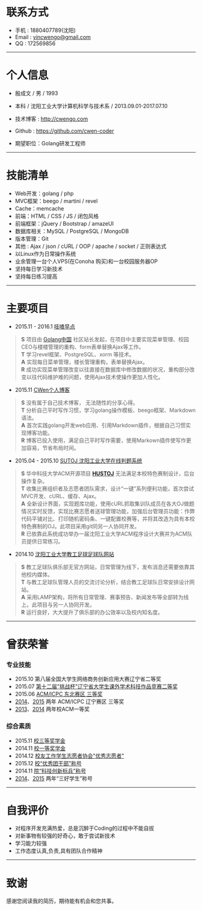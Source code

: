 # 联系方式  
* 手机 : 1880407789(沈阳)   
* Email : <yincwengo@gmail.com>     
* QQ : 172569856    

---

# 个人信息  
* 殷成文 / 男 / 1993    
* 本科 / 沈阳工业大学计算机科学与技术系 / 2013.09.01-2017.07.10      
* 技术博客 : <http://cwengo.com>   
 
* Github : <https://github.com/cwen-coder>  
    
* 期望职位：Golang研发工程师
 
---     

# 技能清单   
* Web开发：golang / php
* MVC框架：beego / martini / revel
* Cache：memcache  
* 前端：HTML / CSS / JS / 闭包风格  
* 前端框架：jQuery / Bootstrap / amazeUI 
* 数据库相关：MySQL / PostgreSQL / MongoDB 
* 版本管理：Git     
* 其他 : Ajax / json / cURL / OOP / apache / socket / 正则表达式
* 以Linux作为日常操作系统 
* 业余管理一台个人VPS(在Conoha 购买)和一台校园服务器OP
* 坚持每日学习新技术 
* 坚持每日练习提高

---     

# 主要项目  
* 2015.11 - 2016.1 [吱喳早点](http://www.zizhazaodian.com)
> **S** 项目由 [Golang中国](http://golangtc.com) 社区站长发起，在项目中主要实现菜单管理、校园CEO与楼楼管理的重构、form表单替换Ajax等工作。   
> **T** 学习revel框架、PostgreSQL、xorm 等技术。   
> **A** 实现每日菜单管理，楼长管理重构，表单替换Ajax。   
> **R** 成功实现菜单管理改变以往直接在数据库中修改数据的状况，重构部分改变以往代码维护难的问题，使用Ajax技术使操作更加人性化。  


* 2015.11 [CWen个人博客](https://github.com/cwen-coder/cwengo.com)
> **S** 没有属于自己技术博客， 无法随性的分享心得。   
> **T** 分析自己平时写作习惯，学习golang操作模板、beego框架、Markdown语法。   
> **A** 首次实践golang开发web应用、引用Markdown插件，根据自己习惯实现博客功能。   
> **R** 博客已投入使用，满足自己平时写作需要，使用Markown插件使写作更加容易，节省布局时间。  
  

* 2015.04 - 2015.10 [SUTOJ 沈阳工业大学在线判题系统](https://github.com/cwen-coder/nsut_oj)
> **S** 华中科技大学ACM开源项目 **[HUSTOJ](https://code.google.com/p/hustoj/)** 无法满足本校特色赛制设计，后台操作复杂。   
> **T** 收集比赛组织者及志愿者团队需求，设计“一键”系列便利功能，首次尝试MVC开发、cURL、缓存、Ajax。   
> **A** 全新设计界面，实现题库功能，使用cURL抓取集训队成员在各大OJ做题情况实时反馈，实现比赛志愿者送球管理功能，加强后台管理员功能：作弊代码平铺对比、打印随机密码条、一键配置校赛等，并将其改造为具有本校特色赛制的OJ。此项目采用git同另一人协同开发。   
> **R** 已依靠此系统成功举办一届沈阳工业大学ACM程序设计大赛并为ACM队员提供日常练习。    


* 2014.10 [沈阳工业大学教工足球足球队网站](http://football.sutapp.com)    
> **S** 教工足球队俱乐部无官方网站，日常管理为线下，发布消息还需要依靠其他校内媒体。   
> **T** 与教工足球队管理人员的交流讨论分析，结合教工足球队日常安排设计网站。    
> **A** 采用LAMP架构，将所有日常管理、赛事预告、新闻发布等全部转为线上。此项目与另一人协同开发。  
> **R** 运行良好，大大提升了俱乐部的办公效率以及校内知名度。   


---     

# 曾获荣誉
### 专业技能     
* 2015.10 第八届全国大学生网络商务创新应用大赛辽宁省二等奖 
* 2015.07 [第十二届"挑战杯"辽宁省大学生课外学术科技作品竞赛二等奖](https://github.com/cwen-coder/resume/blob/master/tzb.jpg)  
* 2015.06 [ACM/ICPC 东北赛区 三等奖](https://github.com/cwen-coder/resume/blob/master/acm_db_2.jpg)      
* [2014](https://github.com/cwen-coder/resume/blob/master/acm_l_14_3.jpg)、[2015](https://github.com/cwen-coder/resume/blob/master/acm_l_15_3.jpg) 两年 ACM/ICPC 辽宁赛区 三等奖    
* [2013](https://github.com/cwen-coder/resume/blob/master/acm_sut_13_1.jpg)、[2014](https://github.com/cwen-coder/resume/blob/master/acm_sut_14_1.jpg) 两年校ACM一等奖   

### 综合素质     
* 2015.11 [校三等奖学金](https://github.com/cwen-coder/resume/blob/master/jiangxuejin_3.jpg)    
* 2014.11 [校一等奖学金](https://github.com/cwen-coder/resume/blob/master/jiangxuejin_1.jpg) 
* 2014.12 [校友工作学生志愿者协会"优秀志愿者"](https://github.com/cwen-coder/resume/blob/master/xiaoyouhui.jpg)    
* 2015.12 [校“优秀团干部”称号](https://github.com/cwen-coder/resume/blob/master/youtuangan.jpg)   
* 2014.11 [院“科技创新标兵”称号](https://github.com/cwen-coder/resume/blob/master/kejichuangxin.jpg)   
* [2014](https://github.com/cwen-coder/resume/blob/master/14_sanhao.jpg)、[2015](https://github.com/cwen-coder/resume/blob/master/15_sanhao.jpg) 两年“三好学生”称号

---     

# 自我评价  
* 对程序开发充满热爱，总是沉醉于Coding的过程中不能自拔  
* 对新事物有较强的好奇心，敢于尝试新技术     
* 学习能力较强     
* 工作态度认真,负责,具有团队合作精神    

---

# 致谢  
感谢您阅读我的简历，期待能有机会和您共事。